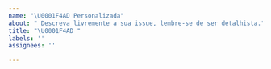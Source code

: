 ```yaml
---
name: "\U0001F4AD Personalizada"
about: " Descreva livremente a sua issue, lembre-se de ser detalhista."
title: "\U0001F4AD "
labels: ''
assignees: ''

---
```



